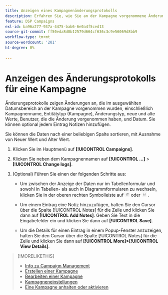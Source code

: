 ```yaml
---
title: Anzeigen eines Kampagnenänderungsprotokolls
description: Erfahren Sie, wie Sie an der Kampagne vorgenommene Änderungen anzeigen können.
feature: DSP Campaigns
exl-id: ba96a277-937a-4475-bab6-6e0a4f5ced13
source-git-commit: ff50eda8d8b12579d664cf636c3c9e56069d8bb9
workflow-type: tm+mt
source-wordcount: '201'
ht-degree: 0%

---
```


# Anzeigen des Änderungsprotokolls für eine Kampagne

Änderungsprotokolle zeigen Änderungen an, die im ausgewählten Datumsbereich an der Kampagne vorgenommen wurden, einschließlich Kampagnenname, Entitätstyp (Kampagne), Änderungstyp, neue und alte Werte, Benutzer, die die Änderung vorgenommen haben, und Datum. Sie können optional jedem Eintrag Notizen hinzufügen.

Sie können die Daten nach einer beliebigen Spalte sortieren, mit Ausnahme von Neuer Wert und Alter Wert.

1. Klicken Sie im Hauptmenü auf **[!UICONTROL Campaigns]**.

1. Klicken Sie neben dem Kampagnennamen auf **[!UICONTROL ...]** > **[!UICONTROL Change logs]**.

1. (Optional) Führen Sie einen der folgenden Schritte aus:

   * Um zwischen der Anzeige der Daten nur im Tabellenformular und sowohl in Tabellen- als auch in Diagrammformularen zu wechseln, klicken Sie in der oberen rechten Symbolleiste auf ![Tabellen- und Diagrammansicht](/help/dsp/assets/table-plus-chart-view.png "Tabellen- und Diagrammansicht") oder ![Tabellenansicht](/help/dsp/assets/table-view.png "Tabellenansicht") .

   * Um einem Eintrag eine Notiz hinzuzufügen, halten Sie den Cursor über die Spalte [!UICONTROL Notes] für die Zeile und klicken Sie dann auf **[!UICONTROL Add Notes]**. Geben Sie Text in die Eingabefelder ein und klicken Sie dann auf **[!UICONTROL Save]**.

   * Um die Details für einen Eintrag in einem Popup-Fenster anzuzeigen, halten Sie den Cursor über die Spalte [!UICONTROL Notes] für die Zeile und klicken Sie dann auf **[!UICONTROL More]>[!UICONTROL View Details]**.

>[!MORELIKETHIS]
>
>* [Info zu Campaign Management](campaign-about.md)
>* [Erstellen einer Kampagne](campaign-create.md)
>* [Bearbeiten einer Kampagne](campaign-edit.md)
>* [Kampagneneinstellungen](campaign-settings.md)
>* [Eine Kampagne anhalten oder aktivieren](campaign-pause-activate.md)
